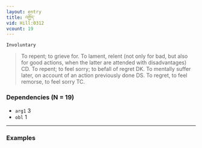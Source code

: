 ```yaml
---
layout: entry
title: འགྱོད་
vid: Hill:0312
vcount: 19
---
```

`Involuntary` 
> To repent; to grieve for\.
 To lament, relent (not only for bad, but also for good actions, when the latter are attended with disadvantages) CD\.
 To repent; to feel sorry; to befall of regret DK\.
 To mentally suffer later, on account of an action previously done DS\.
 To regret, to feel remorse, to feel sorry TC\.

### Dependencies (N = 19)
* `arg1` 3
* `obl` 1

---

### Examples



